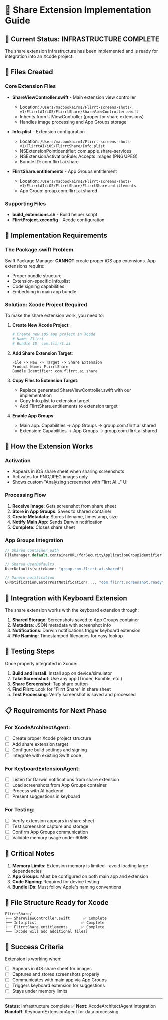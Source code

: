 # 📱 Share Extension Implementation Guide

## 🎯 Current Status: INFRASTRUCTURE COMPLETE
The share extension infrastructure has been implemented and is ready for integration into an Xcode project.

## 📂 Files Created

### Core Extension Files
- **ShareViewController.swift** - Main extension view controller
  - Location: `/Users/macbookairm1/Flirrt-screens-shots-v1/FlirrtAI/iOS/FlirrtShare/ShareViewController.swift`
  - Inherits from UIViewController (proper for share extensions)
  - Handles image processing and App Groups storage

- **Info.plist** - Extension configuration
  - Location: `/Users/macbookairm1/Flirrt-screens-shots-v1/FlirrtAI/iOS/FlirrtShare/Info.plist`
  - NSExtensionPointIdentifier: com.apple.share-services
  - NSExtensionActivationRule: Accepts images (PNG/JPEG)
  - Bundle ID: com.flirrt.ai.share

- **FlirrtShare.entitlements** - App Groups entitlement
  - Location: `/Users/macbookairm1/Flirrt-screens-shots-v1/FlirrtAI/iOS/FlirrtShare/FlirrtShare.entitlements`
  - App Group: group.com.flirrt.ai.shared

### Supporting Files
- **build_extensions.sh** - Build helper script
- **FlirrtProject.xcconfig** - Xcode configuration

## 🔧 Implementation Requirements

### The Package.swift Problem
Swift Package Manager **CANNOT** create proper iOS app extensions. App extensions require:
- Proper bundle structure
- Extension-specific Info.plist
- Code signing capabilities
- Embedding in main app bundle

### Solution: Xcode Project Required
To make the share extension work, you need to:

1. **Create New Xcode Project**:
   ```bash
   # Create new iOS app project in Xcode
   # Name: Flirrt
   # Bundle ID: com.flirrt.ai
   ```

2. **Add Share Extension Target**:
   ```
   File -> New -> Target -> Share Extension
   Product Name: FlirrtShare
   Bundle Identifier: com.flirrt.ai.share
   ```

3. **Copy Files to Extension Target**:
   - Replace generated ShareViewController.swift with our implementation
   - Copy Info.plist to extension target
   - Add FlirrtShare.entitlements to extension target

4. **Enable App Groups**:
   - Main app: Capabilities -> App Groups -> group.com.flirrt.ai.shared
   - Extension: Capabilities -> App Groups -> group.com.flirrt.ai.shared

## 📱 How the Extension Works

### Activation
- Appears in iOS share sheet when sharing screenshots
- Activates for PNG/JPEG images only
- Shows custom "Analyzing screenshot with Flirrt AI..." UI

### Processing Flow
1. **Receive Image**: Gets screenshot from share sheet
2. **Store in App Groups**: Saves to shared container
3. **Create Metadata**: Stores filename, timestamp, size
4. **Notify Main App**: Sends Darwin notification
5. **Complete**: Closes share sheet

### App Groups Integration
```swift
// Shared container path
FileManager.default.containerURL(forSecurityApplicationGroupIdentifier: "group.com.flirrt.ai.shared")

// Shared UserDefaults
UserDefaults(suiteName: "group.com.flirrt.ai.shared")

// Darwin notification
CFNotificationCenterPostNotification(..., "com.flirrt.screenshot.ready", ...)
```

## 🔄 Integration with Keyboard Extension

The share extension works with the keyboard extension through:

1. **Shared Storage**: Screenshots saved to App Groups container
2. **Metadata**: JSON metadata with screenshot info
3. **Notifications**: Darwin notifications trigger keyboard extension
4. **File Naming**: Timestamped filenames for easy lookup

## 🧪 Testing Steps

Once properly integrated in Xcode:

1. **Build and Install**: Install app on device/simulator
2. **Take Screenshot**: Use any app (Tinder, Bumble, etc.)
3. **Share Screenshot**: Tap share button
4. **Find Flirrt**: Look for "Flirrt Share" in share sheet
5. **Test Processing**: Verify screenshot is saved and processed

## 📋 Requirements for Next Phase

### For XcodeArchitectAgent:
- [ ] Create proper Xcode project structure
- [ ] Add share extension target
- [ ] Configure build settings and signing
- [ ] Integrate with existing Swift code

### For KeyboardExtensionAgent:
- [ ] Listen for Darwin notifications from share extension
- [ ] Load screenshots from App Groups container
- [ ] Process with AI backend
- [ ] Present suggestions in keyboard

### For Testing:
- [ ] Verify extension appears in share sheet
- [ ] Test screenshot capture and storage
- [ ] Confirm App Groups communication
- [ ] Validate memory usage under 60MB

## 🚨 Critical Notes

1. **Memory Limits**: Extension memory is limited - avoid loading large dependencies
2. **App Groups**: Must be configured on both main app and extension
3. **Code Signing**: Required for device testing
4. **Bundle IDs**: Must follow Apple's naming conventions

## 📁 File Structure Ready for Xcode

```
FlirrtShare/
├── ShareViewController.swift      ✅ Complete
├── Info.plist                    ✅ Complete
├── FlirrtShare.entitlements      ✅ Complete
└── [Xcode will add additional files]
```

## 🎯 Success Criteria

Extension is working when:
- [ ] Appears in iOS share sheet for images
- [ ] Captures and stores screenshots properly
- [ ] Communicates with main app via App Groups
- [ ] Triggers keyboard extension for suggestions
- [ ] Stays under memory limits

---

**Status**: Infrastructure complete ✅
**Next**: XcodeArchitectAgent integration
**Handoff**: KeyboardExtensionAgent for data processing